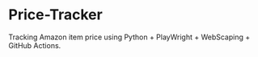 # Price-Tracker

Tracking Amazon item price using Python + PlayWright + WebScaping + GitHub Actions.
